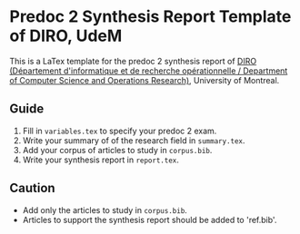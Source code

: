 # Predoc 2 Synthesis Report Template of DIRO, UdeM

This is a LaTex template for the predoc 2 synthesis report of [DIRO (Département d'informatique et de recherche opérationnelle / Department of Computer Science and Operations Research)](https://diro.umontreal.ca/), University of Montreal.

## Guide

1. Fill in `variables.tex` to specify your predoc 2 exam.
2. Write your summary of of the research field in `summary.tex`.
3. Add your corpus of articles to study in `corpus.bib`.
4. Write your synthesis report in `report.tex`.

## Caution

- Add only the articles to study in `corpus.bib`.
- Articles to support the synthesis report should be added to 'ref.bib'.